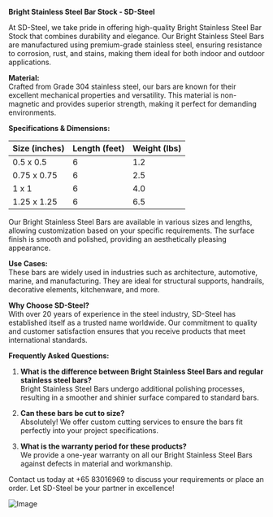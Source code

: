 **Bright Stainless Steel Bar Stock - SD-Steel**

At SD-Steel, we take pride in offering high-quality Bright Stainless Steel Bar Stock that combines durability and elegance. Our Bright Stainless Steel Bars are manufactured using premium-grade stainless steel, ensuring resistance to corrosion, rust, and stains, making them ideal for both indoor and outdoor applications.

**Material:**  
Crafted from Grade 304 stainless steel, our bars are known for their excellent mechanical properties and versatility. This material is non-magnetic and provides superior strength, making it perfect for demanding environments.

**Specifications & Dimensions:**  

| Size (inches) | Length (feet) | Weight (lbs) |
|---------------|---------------|--------------|
| 0.5 x 0.5     | 6             | 1.2          |
| 0.75 x 0.75   | 6             | 2.5          |
| 1 x 1         | 6             | 4.0          |
| 1.25 x 1.25   | 6             | 6.5          |

Our Bright Stainless Steel Bars are available in various sizes and lengths, allowing customization based on your specific requirements. The surface finish is smooth and polished, providing an aesthetically pleasing appearance.

**Use Cases:**  
These bars are widely used in industries such as architecture, automotive, marine, and manufacturing. They are ideal for structural supports, handrails, decorative elements, kitchenware, and more.

**Why Choose SD-Steel?**  
With over 20 years of experience in the steel industry, SD-Steel has established itself as a trusted name worldwide. Our commitment to quality and customer satisfaction ensures that you receive products that meet international standards.

**Frequently Asked Questions:**

1. **What is the difference between Bright Stainless Steel Bars and regular stainless steel bars?**  
   Bright Stainless Steel Bars undergo additional polishing processes, resulting in a smoother and shinier surface compared to standard bars.

2. **Can these bars be cut to size?**  
   Absolutely! We offer custom cutting services to ensure the bars fit perfectly into your project specifications.

3. **What is the warranty period for these products?**  
   We provide a one-year warranty on all our Bright Stainless Steel Bars against defects in material and workmanship.

Contact us today at +65 83016969 to discuss your requirements or place an order. Let SD-Steel be your partner in excellence!

![Image](https://github.com/user-attachments/assets/2567258e-e124-4816-932d-1809bd27ef0b)